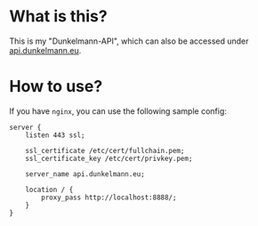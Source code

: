 # What is this?
This is my "Dunkelmann-API", which can also be accessed
under [api.dunkelmann.eu](https://api.dunkelmann.eu).

# How to use?
If you have `nginx`, you can use the following sample config:

```nginx
server {
    listen 443 ssl;
    
    ssl_certificate /etc/cert/fullchain.pem;
    ssl_certificate_key /etc/cert/privkey.pem;

    server_name api.dunkelmann.eu;

    location / {
        proxy_pass http://localhost:8888/;
    }
}

```
